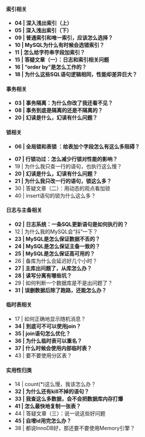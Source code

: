 #### 索引相关

- **04 | 深入浅出索引（上）**
- **05 | 深入浅出索引（下）**
- **09 | 普通索引和唯一索引，应该怎么选择？**
- **10 | MySQL为什么有时候会选错索引？**
- **11 | 怎么给字符串字段加索引？**
- **15 | 答疑文章（一）：日志和索引相关问题**
- **16 | “order by”是怎么工作的？**
- **18 | 为什么这些SQL语句逻辑相同，性能却差异巨大？**

#### 事务相关 

- **03 | 事务隔离：为什么你改了我还看不见？**
- **08 | 事务到底是隔离的还是不隔离的？**
- **20 | 幻读是什么，幻读有什么问题？**

#### 锁相关
- **06 | 全局锁和表锁 ：给表加个字段怎么有这么多阻碍？**

* **07 | 行锁功过：怎么减少行锁对性能的影响？**
* 19 | 为什么我只查一行的语句，也执行这么慢？
* **20 | 幻读是什么，幻读有什么问题？**
* **21 | 为什么我只改一行的语句，锁这么多？**
* 30 | 答疑文章（二）：用动态的观点看加锁
* 40 | insert语句的锁为什么这么多？

#### 日志与主备相关

- **02 | 日志系统：一条SQL更新语句是如何执行的？**
- 12 | 为什么我的MySQL会“抖”一下？
- **23 | MySQL是怎么保证数据不丢的？**
- **24 | MySQL是怎么保证主备一致的？**
- **25 | MySQL是怎么保证高可用的？**
- 26 | 备库为什么会延迟好几个小时？
- **27 | 主库出问题了，从库怎么办？**
- **28 | 读写分离有哪些坑？**
- 29 | 如何判断一个数据库是不是出问题了？
- **31 | 误删数据后除了跑路，还能怎么办？**

#### 临时表相关

- 17 | 如何正确地显示随机消息？
- **34 | 到底可不可以使用join？**
- **35 | join语句怎么优化？**
- **36 | 为什么临时表可以重名？**
- **37 | 什么时候会使用内部临时表？**
- 43 | 要不要使用分区表？

#### 实用性归类

- 14 | count(*)这么慢，我该怎么办？
- **32 | 为什么还有kill不掉的语句？**
- **33 | 我查这么多数据，会不会把数据库内存打爆**
- **41 | 怎么最快地复制一张表？**
- 44 | 答疑文章（三）：说一说这些好问题
- **45 | 自增id用完怎么办？**
- 38 | 都说InnoDB好，那还要不要使用Memory引擎？